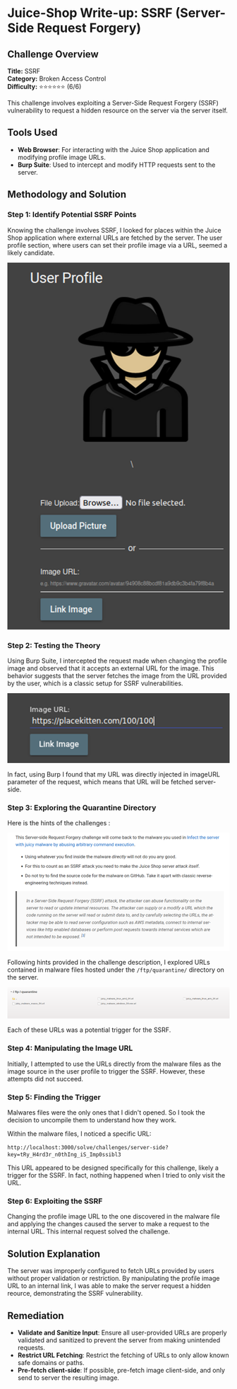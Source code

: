 # Juice-Shop Write-up: SSRF (Server-Side Request Forgery)

## Challenge Overview

**Title:** SSRF  
**Category:** Broken Access Control  
**Difficulty:** ⭐⭐⭐⭐⭐⭐ (6/6)

This challenge involves exploiting a Server-Side Request Forgery (SSRF) vulnerability to request a hidden resource on the server via the server itself.

## Tools Used

- **Web Browser**: For interacting with the Juice Shop application and modifying profile image URLs.
- **Burp Suite**: Used to intercept and modify HTTP requests sent to the server.

## Methodology and Solution

### Step 1: Identify Potential SSRF Points

Knowing the challenge involves SSRF, I looked for places within the Juice Shop application where external URLs are fetched by the server. The user profile section, where users can set their profile image via a URL, seemed a likely candidate.

![profile image](../assets/difficulty6/ssrf_3.png)

### Step 2: Testing the Theory

Using Burp Suite, I intercepted the request made when changing the profile image and observed that it accepts an external URL for the image. This behavior suggests that the server fetches the image from the URL provided by the user, which is a classic setup for SSRF vulnerabilities.

![url](../assets/difficulty6/ssrf_4.png)

In fact, using Burp I found that my URL was directly injected in imageURL parameter of the request, which means that URL will be fetched server-side.

### Step 3: Exploring the Quarantine Directory

Here is the hints of the challenges : 

![hints](../assets/difficulty6/ssrf_1.png)

Following hints provided in the challenge description, I explored URLs contained in malware files hosted under the `/ftp/quarantine/` directory on the server. 

![ftp quarantine](../assets/difficulty6/ssrf_2.png)

Each of these URLs was a potential trigger for the SSRF.

### Step 4: Manipulating the Image URL

Initially, I attempted to use the URLs directly from the malware files as the image source in the user profile to trigger the SSRF. However, these attempts did not succeed.

### Step 5: Finding the Trigger

Malwares files were the only ones that I didn't opened. So I took the decision to uncompile them to understand how they work.

Within the malware files, I noticed a specific URL:
```
http://localhost:3000/solve/challenges/server-side?key=tRy_H4rd3r_n0thIng_iS_Imp0ssibl3
```

This URL appeared to be designed specifically for this challenge, likely a trigger for the SSRF. In fact, nothing happened when I tried to only visit the URL.

### Step 6: Exploiting the SSRF

Changing the profile image URL to the one discovered in the malware file and applying the changes caused the server to make a request to the internal URL. This internal request solved the challenge.

## Solution Explanation

The server was improperly configured to fetch URLs provided by users without proper validation or restriction. By manipulating the profile image URL to an internal link, I was able to make the server request a hidden reource, demonstrating the SSRF vulnerability.

## Remediation

- **Validate and Sanitize Input**: Ensure all user-provided URLs are properly validated and sanitized to prevent the server from making unintended requests.
- **Restrict URL Fetching**: Restrict the fetching of URLs to only allow known safe domains or paths.
- **Pre-fetch client-side**: If possible, pre-fetch image client-side, and only send to server the resulting image.